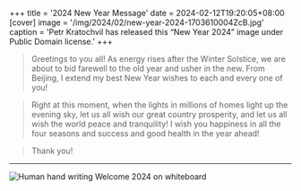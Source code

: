 +++
title = '2024 New Year Message'
date = 2024-02-12T19:20:05+08:00
[cover]
image = '/img/2024/02/new-year-2024-1703610004ZcB.jpg'
caption = 'Petr Kratochvil has released this “New Year 2024” image under Public Domain license.'
+++
> Greetings to you all! As energy rises after the Winter Solstice, we are about to bid farewell to the old year and usher in the new. From Beijing, I extend my best New Year wishes to each and every one of you!

> Right at this moment, when the lights in millions of homes light up the evening sky, let us all wish our great country prosperity, and let us all wish the world peace and tranquility! I wish you happiness in all the four seasons and success and good health in the year ahead!

> Thank you!
---
![Human hand writing Welcome 2024 on whiteboard](/img/2024/02/human-hand-writing-welcome-2024-on-whiteboard.jpg "by Marco Verch")